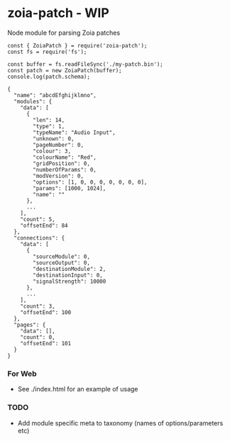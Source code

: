# zoia-patch - WIP

Node module for parsing Zoia patches

```
const { ZoiaPatch } = require('zoia-patch');
const fs = require('fs');

const buffer = fs.readFileSync('./my-patch.bin');
const patch = new ZoiaPatch(buffer);
console.log(patch.schema);

{
  "name": "abcdEfghijklmno",
  "modules": {
    "data": [
      {
        "len": 14,
        "type": 1,
        "typeName": "Audio Input",
        "unknown": 0,
        "pageNumber": 0,
        "colour": 3,
        "colourName": "Red",
        "gridPosition": 0,
        "numberOfParams": 0,
        "modVersion": 0,
        "options": [1, 0, 0, 0, 0, 0, 0, 0],
        "params": [1000, 1024],
        "name": ""
      },
      ...
    ],
    "count": 5,
    "offsetEnd": 84
  },
  "connections": {
    "data": [
      {
        "sourceModule": 0,
        "sourceOutput": 0,
        "destinationModule": 2,
        "destinationInput": 0,
        "signalStrength": 10000
      },
      ...
    ],
    "count": 3,
    "offsetEnd": 100
  },
  "pages": {
    "data": [],
    "count": 0,
    "offsetEnd": 101
  }
}
```

### For Web
 - See ./index.html for an example of usage

### TODO
 - Add module specific meta to taxonomy (names of options/parameters etc)
